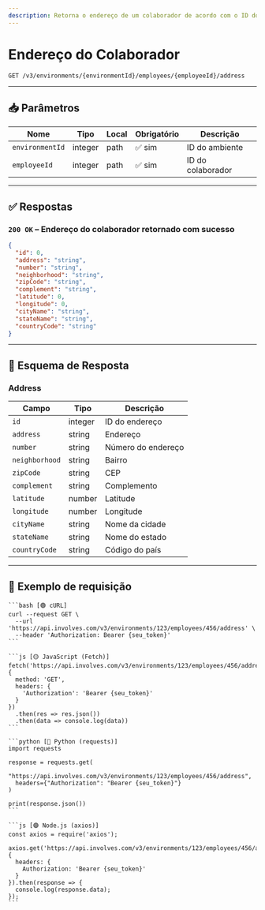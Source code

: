 ```yaml
---
description: Retorna o endereço de um colaborador de acordo com o ID do colaborador.
---
```


# Endereço do Colaborador

`GET /v3/environments/{environmentId}/employees/{employeeId}/address`

***

## 📥 Parâmetros

| Nome            | Tipo    | Local | Obrigatório | Descrição         |
| --------------- | ------- | ----- | ----------- | ----------------- |
| `environmentId` | integer | path  | ✅ sim       | ID do ambiente    |
| `employeeId`    | integer | path  | ✅ sim       | ID do colaborador |

***

## ✅ Respostas

### `200 OK` – Endereço do colaborador retornado com sucesso

```json
{
  "id": 0,
  "address": "string",
  "number": "string",
  "neighborhood": "string",
  "zipCode": "string",
  "complement": "string",
  "latitude": 0,
  "longitude": 0,
  "cityName": "string",
  "stateName": "string",
  "countryCode": "string"
}
```

***

## 🧬 Esquema de Resposta

### Address

| Campo          | Tipo    | Descrição          |
| -------------- | ------- | ------------------ |
| `id`           | integer | ID do endereço     |
| `address`      | string  | Endereço           |
| `number`       | string  | Número do endereço |
| `neighborhood` | string  | Bairro             |
| `zipCode`      | string  | CEP                |
| `complement`   | string  | Complemento        |
| `latitude`     | number  | Latitude           |
| `longitude`    | number  | Longitude          |
| `cityName`     | string  | Nome da cidade     |
| `stateName`    | string  | Nome do estado     |
| `countryCode`  | string  | Código do país     |

***

## 📘 Exemplo de requisição

````tabs
```bash [🟢 cURL]
curl --request GET \
  --url 'https://api.involves.com/v3/environments/123/employees/456/address' \
  --header 'Authorization: Bearer {seu_token}'
```

```js [🟡 JavaScript (Fetch)]
fetch('https://api.involves.com/v3/environments/123/employees/456/address', {
  method: 'GET',
  headers: {
    'Authorization': 'Bearer {seu_token}'
  }
})
  .then(res => res.json())
  .then(data => console.log(data))
```

```python [🔵 Python (requests)]
import requests

response = requests.get(
  "https://api.involves.com/v3/environments/123/employees/456/address",
  headers={"Authorization": "Bearer {seu_token}"}
)

print(response.json())
```

```js [🟣 Node.js (axios)]
const axios = require('axios');

axios.get('https://api.involves.com/v3/environments/123/employees/456/address', {
  headers: {
    Authorization: 'Bearer {seu_token}'
  }
}).then(response => {
  console.log(response.data);
});
```
````
